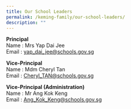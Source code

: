 ```yaml
---
title: Our School Leaders
permalink: /keming-family/our-school-leaders/
description: ""
---
```

<p><strong>Principal</strong><br />Name : Mrs Yap Dai Jee<br />Email : <a href="mailto:yap_dai_jee@schools.gov.sg">yap_dai_jee@schools.gov.sg</a></p>

<p><strong>Vice-Principal</strong><br />Name : Mdm Cheryl Tan<br />Email : <a href="mailto:Cheryl_TAN@schools.gov.sg">Cheryl_TAN@schools.gov.sg </a></p>
<p><strong>Vice-Principal (Administration)</strong><br />Name : Mr Ang Kok Keng&nbsp;<br />Email : <a href="mailto:Ang_Kok_Keng@schools.gov.sg">Ang_Kok_Keng@schools.gov.sg</a></p>